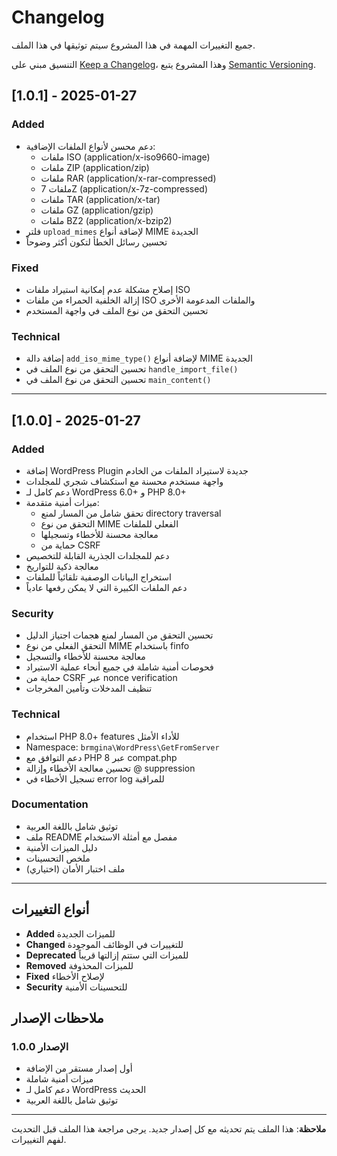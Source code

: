 # Changelog

جميع التغييرات المهمة في هذا المشروع سيتم توثيقها في هذا الملف.

التنسيق مبني على [Keep a Changelog](https://keepachangelog.com/en/1.0.0/)،
وهذا المشروع يتبع [Semantic Versioning](https://semver.org/spec/v2.0.0.html).

## [1.0.1] - 2025-01-27

### Added
- دعم محسن لأنواع الملفات الإضافية:
  - ملفات ISO (application/x-iso9660-image)
  - ملفات ZIP (application/zip)
  - ملفات RAR (application/x-rar-compressed)
  - ملفات 7Z (application/x-7z-compressed)
  - ملفات TAR (application/x-tar)
  - ملفات GZ (application/gzip)
  - ملفات BZ2 (application/x-bzip2)
- فلتر `upload_mimes` لإضافة أنواع MIME الجديدة
- تحسين رسائل الخطأ لتكون أكثر وضوحاً

### Fixed
- إصلاح مشكلة عدم إمكانية استيراد ملفات ISO
- إزالة الخلفية الحمراء من ملفات ISO والملفات المدعومة الأخرى
- تحسين التحقق من نوع الملف في واجهة المستخدم

### Technical
- إضافة دالة `add_iso_mime_type()` لإضافة أنواع MIME الجديدة
- تحسين التحقق من نوع الملف في `handle_import_file()`
- تحسين التحقق من نوع الملف في `main_content()`

---

## [1.0.0] - 2025-01-27

### Added
- إضافة WordPress Plugin جديدة لاستيراد الملفات من الخادم
- واجهة مستخدم محسنة مع استكشاف شجري للمجلدات
- دعم كامل لـ WordPress 6.0+ و PHP 8.0+
- ميزات أمنية متقدمة:
  - تحقق شامل من المسار لمنع directory traversal
  - التحقق من نوع MIME الفعلي للملفات
  - معالجة محسنة للأخطاء وتسجيلها
  - حماية من CSRF
- دعم للمجلدات الجذرية القابلة للتخصيص
- معالجة ذكية للتواريخ
- استخراج البيانات الوصفية تلقائياً للملفات
- دعم الملفات الكبيرة التي لا يمكن رفعها عادياً

### Security
- تحسين التحقق من المسار لمنع هجمات اجتياز الدليل
- التحقق الفعلي من نوع MIME باستخدام finfo
- معالجة محسنة للأخطاء والتسجيل
- فحوصات أمنية شاملة في جميع أنحاء عملية الاستيراد
- حماية من CSRF عبر nonce verification
- تنظيف المدخلات وتأمين المخرجات

### Technical
- استخدام PHP 8.0+ features للأداء الأمثل
- Namespace: `brmgina\WordPress\GetFromServer`
- دعم التوافق مع PHP 8 عبر compat.php
- تحسين معالجة الأخطاء وإزالة @ suppression
- تسجيل الأخطاء في error log للمراقبة

### Documentation
- توثيق شامل باللغة العربية
- ملف README مفصل مع أمثلة الاستخدام
- دليل الميزات الأمنية
- ملخص التحسينات
- ملف اختبار الأمان (اختياري)

---

## أنواع التغييرات

- **Added** للميزات الجديدة
- **Changed** للتغييرات في الوظائف الموجودة
- **Deprecated** للميزات التي ستتم إزالتها قريباً
- **Removed** للميزات المحذوفة
- **Fixed** لإصلاح الأخطاء
- **Security** للتحسينات الأمنية

## ملاحظات الإصدار

### الإصدار 1.0.0
- أول إصدار مستقر من الإضافة
- ميزات أمنية شاملة
- دعم كامل لـ WordPress الحديث
- توثيق شامل باللغة العربية

---

**ملاحظة**: هذا الملف يتم تحديثه مع كل إصدار جديد. يرجى مراجعة هذا الملف قبل التحديث لفهم التغييرات.
